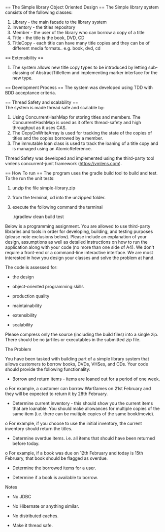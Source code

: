 

== The Simple library Object Oriented Design ==
The Simple library system consists of the following classes:
1. Library - the main facade to the library system
2. Inventory - the titles repository
3. Member - the user of the library who can borrow a copy of a title
4. Title - the title is the book, DVD, CD
5. TitleCopy - each title can have many title copies and they can be of different media formats.. e.g. book, dvd, cd

 == Extensibility ==
 1. The system allows new title copy types to be introduced by letting sub-classing of AbstractTitleItem and implementing marker interface for the new type.

== Development Process == 
The system was developed using TDD with BDD acceptance criteria.

== Thread Safety and scalability ==  
The system is made thread safe and scalable by:
1. Using ConcurrentHashMap for storing titles and members. The ConcurrentHashMap is used as it offers thread-safety and high throughput as it uses CAS. 
2. The CopyOnWriteArray is used for tracking the state of the copies of titles and the copies borrowed by a member.
3. The immutable loan class is used to track the loaning of a title copy and is managed using an AtomicReference.

Thread Safety was developed and implemented using the third-party tool vmlens concurrent-junit framework (https://vmlens.com).

== How To run ==
The program uses the gradle build tool to build and test.  To the run the unit tests:
1. unzip the file simple-library.zip
2. from the terminal, cd into the unzipped folder.
3. execute the following command the terminal 

	./gradlew clean build test  


Below is a programming assignment. You are allowed to use third-party libraries and tools in order for developing, building, and testing purposes (please note exclusions below). Please include an explanation of your design, assumptions as well as detailed instructions on how to run the application along with your code (no more than one side of A4). We don't require a front-end or a command-line interactive interface. We are most interested in how you design your classes and solve the problem at hand.

The code is assessed for:

* the design

* object-oriented programming skills

* production quality

* maintainability

* extensibility

* scalability

Please compress only the source (including the build files) into a single zip. There should be no jarfiles or executables in the submitted zip file.

The Problem

You have been tasked with building part of a simple library system that allows customers to borrow books, DVDs, VHSes, and CDs. Your code should provide the following functionality:

* Borrow and return items - items are loaned out for a period of one week.

o For example, a customer can borrow WarGames on 21st February and they will be expected to return it by 28th February.

* Determine current inventory - this should show you the current items that are loanable. You should make allowances for multiple copies of the same item (i.e. there can be multiple copies of the same book/movie).

o For example, if you choose to use the initial inventory, the current inventory should return the titles.

* Determine overdue items. i.e. all items that should have been returned before today.

o For example, if a book was due on 12th February and today is 15th February, that book should be flagged as overdue.

* Determine the borrowed items for a user.

* Determine if a book is available to borrow.

Notes

* No JDBC

* No Hibernate or anything similar.

* No distributed caches.

* Make it thread safe.